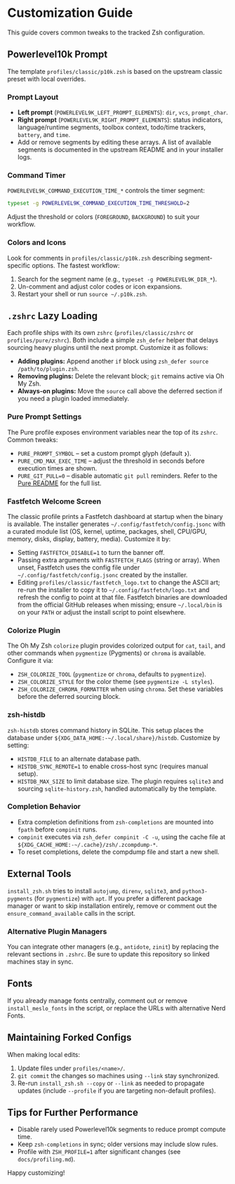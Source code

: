 # Customization Guide

This guide covers common tweaks to the tracked Zsh configuration.

## Powerlevel10k Prompt
The template `profiles/classic/p10k.zsh` is based on the upstream classic preset with local overrides.

### Prompt Layout
- **Left prompt** (`POWERLEVEL9K_LEFT_PROMPT_ELEMENTS`): `dir`, `vcs`, `prompt_char`.
- **Right prompt** (`POWERLEVEL9K_RIGHT_PROMPT_ELEMENTS`): status indicators, language/runtime segments, toolbox context, todo/time trackers, `battery`, and `time`.
- Add or remove segments by editing these arrays. A list of available segments is documented in the upstream README and in your installer logs.

### Command Timer
`POWERLEVEL9K_COMMAND_EXECUTION_TIME_*` controls the timer segment:
```zsh
typeset -g POWERLEVEL9K_COMMAND_EXECUTION_TIME_THRESHOLD=2
```
Adjust the threshold or colors (`FOREGROUND`, `BACKGROUND`) to suit your workflow.

### Colors and Icons
Look for comments in `profiles/classic/p10k.zsh` describing segment-specific options. The fastest workflow:
1. Search for the segment name (e.g., `typeset -g POWERLEVEL9K_DIR_*`).
2. Un-comment and adjust color codes or icon expansions.
3. Restart your shell or run `source ~/.p10k.zsh`.

## `.zshrc` Lazy Loading
Each profile ships with its own `zshrc` (`profiles/classic/zshrc` or `profiles/pure/zshrc`). Both include a simple `zsh_defer` helper that delays sourcing heavy plugins until the next prompt. Customize it as follows:
- **Adding plugins:** Append another `if` block using `zsh_defer source /path/to/plugin.zsh`.
- **Removing plugins:** Delete the relevant block; `git` remains active via Oh My Zsh.
- **Always-on plugins:** Move the `source` call above the deferred section if you need a plugin loaded immediately.

### Pure Prompt Settings
The Pure profile exposes environment variables near the top of its `zshrc`. Common tweaks:
- `PURE_PROMPT_SYMBOL` – set a custom prompt glyph (default `❯`).
- `PURE_CMD_MAX_EXEC_TIME` – adjust the threshold in seconds before execution times are shown.
- `PURE_GIT_PULL=0` – disable automatic `git pull` reminders.
Refer to the [Pure README](https://github.com/sindresorhus/pure#options) for the full list.

### Fastfetch Welcome Screen
The classic profile prints a Fastfetch dashboard at startup when the binary is available. The installer generates `~/.config/fastfetch/config.jsonc` with a curated module list (OS, kernel, uptime, packages, shell, CPU/GPU, memory, disks, display, battery, media). Customize it by:
- Setting `FASTFETCH_DISABLE=1` to turn the banner off.
- Passing extra arguments with `FASTFETCH_FLAGS` (string or array). When unset, Fastfetch uses the config file under `~/.config/fastfetch/config.jsonc` created by the installer.
- Editing `profiles/classic/fastfetch_logo.txt` to change the ASCII art; re-run the installer to copy it to `~/.config/fastfetch/logo.txt` and refresh the config to point at that file.
Fastfetch binaries are downloaded from the official GitHub releases when missing; ensure `~/.local/bin` is on your `PATH` or adjust the install script to point elsewhere.

### Colorize Plugin
The Oh My Zsh `colorize` plugin provides colorized output for `cat`, `tail`, and other commands when `pygmentize` (Pygments) or `chroma` is available. Configure it via:
- `ZSH_COLORIZE_TOOL` (`pygmentize` or `chroma`, defaults to `pygmentize`).
- `ZSH_COLORIZE_STYLE` for the color theme (see `pygmentize -L styles`).
- `ZSH_COLORIZE_CHROMA_FORMATTER` when using `chroma`.
Set these variables before the deferred sourcing block.

### zsh-histdb
`zsh-histdb` stores command history in SQLite. This setup places the database under `${XDG_DATA_HOME:-~/.local/share}/histdb`. Customize by setting:
- `HISTDB_FILE` to an alternate database path.
- `HISTDB_SYNC_REMOTE=1` to enable cross-host sync (requires manual setup).
- `HISTDB_MAX_SIZE` to limit database size.
The plugin requires `sqlite3` and sourcing `sqlite-history.zsh`, handled automatically by the template.

### Completion Behavior
- Extra completion definitions from `zsh-completions` are mounted into `fpath` before `compinit` runs.
- `compinit` executes via `zsh_defer compinit -C -u`, using the cache file at `${XDG_CACHE_HOME:-~/.cache}/zsh/.zcompdump-*`.
- To reset completions, delete the compdump file and start a new shell.

## External Tools
`install_zsh.sh` tries to install `autojump`, `direnv`, `sqlite3`, and `python3-pygments` (for `pygmentize`) with `apt`. If you prefer a different package manager or want to skip installation entirely, remove or comment out the `ensure_command_available` calls in the script.

### Alternative Plugin Managers
You can integrate other managers (e.g., `antidote`, `zinit`) by replacing the relevant sections in `.zshrc`. Be sure to update this repository so linked machines stay in sync.

## Fonts
If you already manage fonts centrally, comment out or remove `install_meslo_fonts` in the script, or replace the URLs with alternative Nerd Fonts.

## Maintaining Forked Configs
When making local edits:
1. Update files under `profiles/<name>/`.
2. `git commit` the changes so machines using `--link` stay synchronized.
3. Re-run `install_zsh.sh --copy` or `--link` as needed to propagate updates (include `--profile` if you are targeting non-default profiles).

## Tips for Further Performance
- Disable rarely used Powerlevel10k segments to reduce prompt compute time.
- Keep `zsh-completions` in sync; older versions may include slow rules.
- Profile with `ZSH_PROFILE=1` after significant changes (see `docs/profiling.md`).

Happy customizing!
